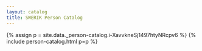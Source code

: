 ```yaml
---
layout: catalog
title: SWERIK Person Catalog
---
```

{% assign p = site.data._person-catalog.i-XavvkneSj1497htyNRcpv6 %}
{% include person-catalog.html p=p %}

